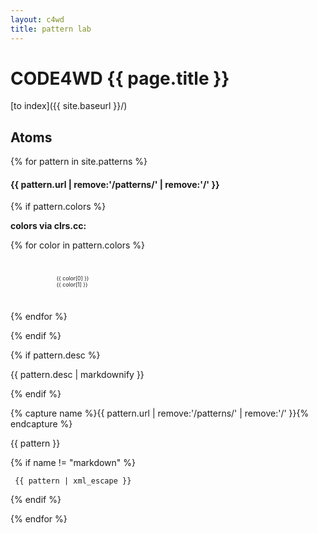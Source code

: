 ```yaml
---
layout: c4wd
title: pattern lab
---
```


# CODE4WD {{ page.title }}

[to index]({{ site.baseurl }}/)

## Atoms


{% for pattern in site.patterns %}

<!-- TODO **********************************************
- capture color entry and remove from patterns array
- render colors
- render rest of array as pattern entries
**************************************************** -->


<div class="c4wd-patternlab-entry">

<h4>{{ pattern.url | remove:'/patterns/' | remove:'/' }}</h4>

{% if pattern.colors %}
<p><b>colors via clrs.cc:</b></p>

{% for color in pattern.colors %}


<div class="c4wd-ptl-colorswatch" >
  <div class="c4wd-ptl-colorswatch-color-field" style="background-color: {{ color[1] }};">
  </div>
  <div class="c4wd-ptl-colorswatch-label">
    <span>{{ color[0] }}</span><br>
    <span>{{ color[1] }}</span>
  </div>
</div>

{% endfor %}

<style type="text/css">
  .c4wd-ptl-colorswatch {
    display: inline-block;
    width: 13em;
  }
  .c4wd-ptl-colorswatch-color-field {
    width: 8em;
  }
  .c4wd-ptl-colorswatch-color-field, .c4wd-ptl-colorswatch-label {
    font-size: 0.62em;
    height: 5em;
    display: inline-block;
  }
</style>


{% endif %}


{% if pattern.desc %}
<p>{{ pattern.desc | markdownify }}</p>
{% endif %}

{% capture name %}{{ pattern.url | remove:'/patterns/' | remove:'/' }}{% endcapture %}

{{ pattern }}

{% if name != "markdown" %}
<code><pre>
{{ pattern | xml_escape }}
</pre></code>
</div><!-- c4wd-patternlab-entry -->
{% endif %}




{% endfor %}



<style type="text/css">

.c4wd-button {
  background-color: yellow;
}

.c4wd-button:hover, .c4wd-button:active, .c4wd-button:active {

}


.c4wd-button__text {

}

.c4wd-button__icon {

}


</style>
